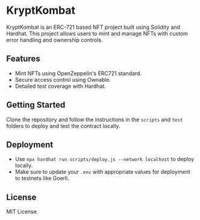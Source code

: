 # KryptKombat

KryptKombat is an ERC-721 based NFT project built using Solidity and Hardhat. This project allows users to mint and manage NFTs with custom error handling and ownership controls.

## Features
- Mint NFTs using OpenZeppelin's ERC721 standard.
- Secure access control using Ownable.
- Detailed test coverage with Hardhat.

## Getting Started
Clone the repository and follow the instructions in the `scripts` and `test` folders to deploy and test the contract locally.

## Deployment
- Use `npx hardhat run scripts/deploy.js --network localhost` to deploy locally.
- Make sure to update your `.env` with appropriate values for deployment to testnets like Goerli.

## License
MIT License

